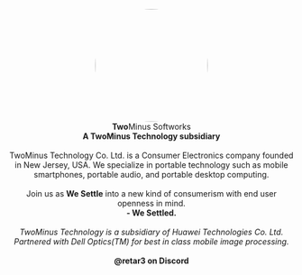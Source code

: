 


<p align="center">
  <a href="url"><img src="https://media.discordapp.net/attachments/1136863584903778326/1150959652692054076/TwoMinus_Logo_interstellar.png" height="auto" width="200" style="border-radius:50%"></a>
  <br><b>Two</b>Minus Softworks<br>
  <b>A TwoMinus Technology subsidiary</b><br><br>
  TwoMinus Technology Co. Ltd. is a Consumer Electronics company founded in New Jersey, USA. We specialize in portable technology such as mobile smartphones, portable audio, and portable desktop computing.
  <br><br>Join us as <b>We Settle</b> into a new kind of consumerism with end user openness in mind.
  <br><b>- We Settled.</b>
  <br><br><em>TwoMinus Technology is a subsidiary of Huawei Technologies Co. Ltd.</em>
  <br><em>Partnered with Dell Optics(TM) for best in class mobile image processing.</em>
  <br><br><b>@retar3 on Discord</b><br>
</p>
